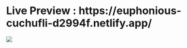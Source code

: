 <h1>Live Preview : https://euphonious-cuchufli-d2994f.netlify.app/</h1>

<img src="https://user-images.githubusercontent.com/112030412/222984211-bc6f42a3-b47b-4995-948e-b7dde09dce25.png"/>
